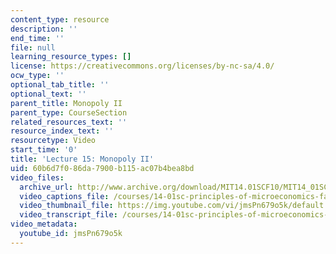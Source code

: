 ```yaml
---
content_type: resource
description: ''
end_time: ''
file: null
learning_resource_types: []
license: https://creativecommons.org/licenses/by-nc-sa/4.0/
ocw_type: ''
optional_tab_title: ''
optional_text: ''
parent_title: Monopoly II
parent_type: CourseSection
related_resources_text: ''
resource_index_text: ''
resourcetype: Video
start_time: '0'
title: 'Lecture 15: Monopoly II'
uid: 60b6d7f0-86da-7900-b115-ac07b4bea8bd
video_files:
  archive_url: http://www.archive.org/download/MIT14.01SCF10/MIT14_01SCF10_lec15_300k.mp4
  video_captions_file: /courses/14-01sc-principles-of-microeconomics-fall-2011/8e536a683e8e5e07916e773b91e9804d_jmsPn679o5k.vtt
  video_thumbnail_file: https://img.youtube.com/vi/jmsPn679o5k/default.jpg
  video_transcript_file: /courses/14-01sc-principles-of-microeconomics-fall-2011/b9fe0e874ec2f22ce7b7f0df696263b1_jmsPn679o5k.pdf
video_metadata:
  youtube_id: jmsPn679o5k
---
```

